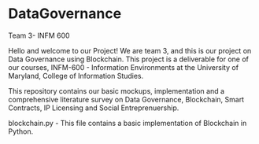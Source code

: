 # DataGovernance
Team 3- INFM 600

Hello and welcome to our Project!
We are team 3, and this is our project on Data Governance using Blockchain.
This project is a deliverable for one of our courses, INFM-600 - Information Environments at the University of Maryland, College of Information Studies.

This repository contains our basic mockups, implementation and a comprehensive literature survey on Data Governance, Blockchain, Smart Contracts, IP Licensing and Social Entreprenuership.

blockchain.py - This file contains a basic implementation of Blockchain in Python.



